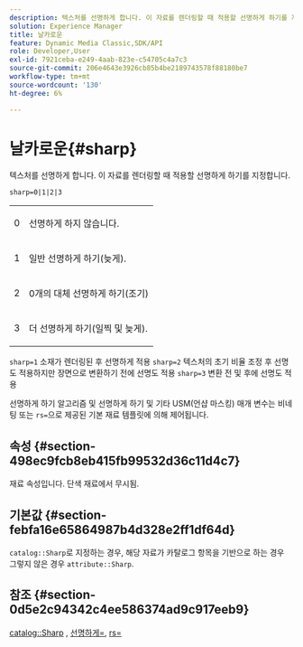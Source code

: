 ```yaml
---
description: 텍스처를 선명하게 합니다. 이 자료를 렌더링할 때 적용할 선명하게 하기를 지정합니다.
solution: Experience Manager
title: 날카로운
feature: Dynamic Media Classic,SDK/API
role: Developer,User
exl-id: 7921ceba-e249-4aab-823e-c54705c4a7c3
source-git-commit: 206e4643e3926cb85b4be2189743578f88180be7
workflow-type: tm+mt
source-wordcount: '130'
ht-degree: 6%

---
```


# 날카로운{#sharp}

텍스처를 선명하게 합니다. 이 자료를 렌더링할 때 적용할 선명하게 하기를 지정합니다.

`sharp=0|1|2|3`

<table id="simpletable_04B4EAA7CE7D4ED48A61A50CD001388F"> 
 <tr class="strow"> 
  <td class="stentry"> <p>0 </p> </td> 
  <td class="stentry"> <p>선명하게 하지 않습니다. </p> </td> 
 </tr> 
 <tr class="strow"> 
  <td class="stentry"> <p>1 </p> </td> 
  <td class="stentry"> <p>일반 선명하게 하기(늦게). </p> </td> 
 </tr> 
 <tr class="strow"> 
  <td class="stentry"> <p>2 </p> </td> 
  <td class="stentry"> <p>0개의 대체 선명하게 하기(조기) </p> </td> 
 </tr> 
 <tr class="strow"> 
  <td class="stentry"> <p>3 </p> </td> 
  <td class="stentry"> <p>더 선명하게 하기(일찍 및 늦게). </p> </td> 
 </tr> 
</table>

`sharp=1` 소재가 렌더링된 후 선명하게 적용  `sharp=2` 텍스처의 초기 비율 조정 후 선명도 적용하지만 장면으로 변환하기 전에 선명도 적용  `sharp=3` 변환 전 및 후에 선명도 적용

선명하게 하기 알고리즘 및 선명하게 하기 및 기타 USM(언샵 마스킹) 매개 변수는 비네팅 또는 `rs=`으로 제공된 기본 재료 템플릿에 의해 제어됩니다.

## 속성 {#section-498ec9fcb8eb415fb99532d36c11d4c7}

재료 속성입니다. 단색 재료에서 무시됨.

## 기본값 {#section-febfa16e65864987b4d328e2ff1df64d}

`catalog::Sharp`로 지정하는 경우, 해당 자료가 카탈로그 항목을 기반으로 하는 경우 그렇지 않은 경우  `attribute::Sharp`.

## 참조 {#section-0d5e2c94342c4ee586374ad9c917eeb9}

[catalog::Sharp](../../../../../ir-api/material-cat/image-rendering-api-ref/c-ir-material-catalog/c-ir-material-data-reference/r-ir-sharp-dataref.md#reference-f79a14bd52474dfd8495115d398a30d0) ,  [선명하게=](../../../../../ir-api/http-protocol/image-rendering-api-ref/c-ir-http-protocol-ref/c-ir-http-protocol-command-reference/r-ir-http-sharpen.md#reference-13034d22d176483cb99ccafc2a4f6a6e),  [rs=](../../../../../ir-api/http-protocol/image-rendering-api-ref/c-ir-http-protocol-ref/c-ir-http-protocol-command-reference/r-ir-rs.md#reference-d20cefaaa6cd4f449d1591c87959b4cf)
